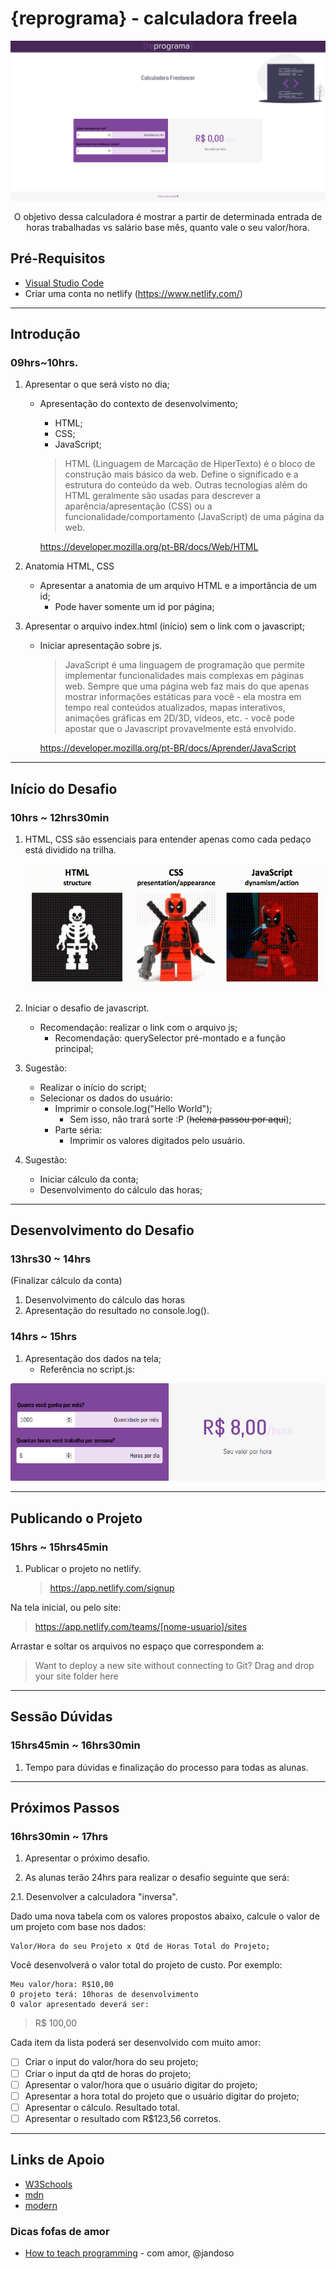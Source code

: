 # {reprograma} - calculadora freela

<p align="center">
  <img src=".github/docs/fullpage.png"/>
	
  <p align="center">
  O objetivo dessa calculadora é mostrar a partir de determinada entrada de horas trabalhadas vs salário base mês, quanto vale o seu valor/hora.
  </p>
  
</p>

## Pré-Requisitos

  - [Visual Studio Code](https://code.visualstudio.com/)
  - Criar uma conta no netlify (https://www.netlify.com/)

---

## Introdução

### 09hrs~10hrs.

1. Apresentar o que será visto no dia;
	- Apresentação do contexto de desenvolvimento;
		- HTML;
		- CSS;
		- JavaScript;
		
		> HTML (Linguagem de Marcação de HiperTexto) é o bloco de construção mais básico da web. Define o significado e a estrutura do conteúdo da web. Outras tecnologias além do HTML geralmente são usadas para descrever a aparência/apresentação (CSS) ou a funcionalidade/comportamento (JavaScript) de uma página da web.

		https://developer.mozilla.org/pt-BR/docs/Web/HTML

2. Anatomia HTML, CSS
	- Apresentar a anatomia de um arquivo HTML e a importância de um id;
		- Pode haver somente um id por página;

3. Apresentar o arquivo index.html (início) sem o link com o javascript;
	- Iniciar apresentação sobre js.

		> JavaScript é uma linguagem de programação que permite implementar funcionalidades mais complexas em páginas web. Sempre que uma página web faz mais do que apenas mostrar informações estáticas para você - ela mostra em tempo real conteúdos atualizados, mapas interativos, animações gráficas em 2D/3D, vídeos, etc. -  você pode apostar que o Javascript provavelmente está envolvido.

		https://developer.mozilla.org/pt-BR/docs/Aprender/JavaScript

---

## Início do Desafio

### 10hrs ~ 12hrs30min

1. HTML, CSS são essenciais para entender apenas como cada pedaço está dividido na trilha.

	![](.github/docs/deadpool.gif)

2. Iniciar o desafio de javascript.
	- Recomendação: realizar o link com o arquivo js;
		- Recomendação: querySelector pré-montado e a função principal;
3. Sugestão: 
	- Realizar o início do script;
	- Selecionar os dados do usuário:
		- Imprimir o console.log("Hello World");
			- Sem isso, não trará sorte :P (~~helena passou por aqui~~);
		- Parte séria:
			- Imprimir os valores digitados pelo usuário.
4. Sugestão:
	- Iniciar cálculo da conta;
	- Desenvolvimento do cálculo das horas;

---

## Desenvolvimento do Desafio

### 13hrs30 ~ 14hrs

(Finalizar cálculo da conta)

1. Desenvolvimento do cálculo das horas
2. Apresentação do resultado no console.log().

### 14hrs ~ 15hrs

1. Apresentação dos dados na tela;
	- Referência no script.js:

<img src=".github/docs/calculator.png"/>

---

## Publicando o Projeto

### 15hrs ~ 15hrs45min

1. Publicar o projeto no netlify.

	> https://app.netlify.com/signup

Na tela inicial, ou pelo site: 

> https://app.netlify.com/teams/[nome-usuario]/sites

Arrastar e soltar os arquivos no espaço que correspondem a:

> Want to deploy a new site without connecting to Git? Drag and drop your site folder here

---

## Sessão Dúvidas

### 15hrs45min ~ 16hrs30min

1. Tempo para dúvidas e finalização do processo para todas as alunas.

---

## Próximos Passos

### 16hrs30min ~ 17hrs

1. Apresentar o próximo desafio.

2. As alunas terão 24hrs para realizar o desafio seguinte que será:

2.1. Desenvolver a calculadora "inversa".

Dado uma nova tabela com os valores propostos abaixo, calcule o valor de um projeto com base nos dados:

```
Valor/Hora do seu Projeto x Qtd de Horas Total do Projeto;
```

Você desenvolverá o valor total do projeto de custo. Por exemplo:

```
Meu valor/hora: R$10,00
O projeto terá: 10horas de desenvolvimento
O valor apresentado deverá ser: 
```
> R$ 100,00

Cada item da lista poderá ser desenvolvido com muito amor:
- [ ] Criar o input do valor/hora do seu projeto;
- [ ] Criar o input da qtd de horas do projeto;
- [ ] Apresentar o valor/hora que o usuário digitar do projeto;
- [ ] Apresentar a hora total do projeto que o usuário digitar do projeto;
- [ ] Apresentar o cálculo. Resultado total.
- [ ] Apresentar o resultado com R$123,56 corretos.

---

## Links de Apoio

- [W3Schools](https://www.w3schools.com/js/)
- [mdn](https://developer.mozilla.org/en-US/docs/Web/JavaScript)
- [modern](https://javascript.info/)

### Dicas fofas de amor

- [How to teach programming](https://www.youtube.com/watch?v=g1ib43q3uXQ) - com amor, @jandoso